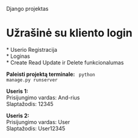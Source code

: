 Django projektas
<h1>Užrašinė su kliento login </h1>
* Userio Registracija </br> 
* Loginas </br> 
* Create Read Update ir Delete funkcionalumas </br> 

<strong>Paleisti projektą terminale: </strong> 
<code> python manage.py runserver </code>

<strong>Useris 1: </strong> </br>
Prisijungimo vardas: And-rius </br>
Slaptažodis: 12345 </br>

<strong>Useris 2: </strong> </br>
Prisijungimo vardas: User </br>
Slaptažodis: User12345 </br>


